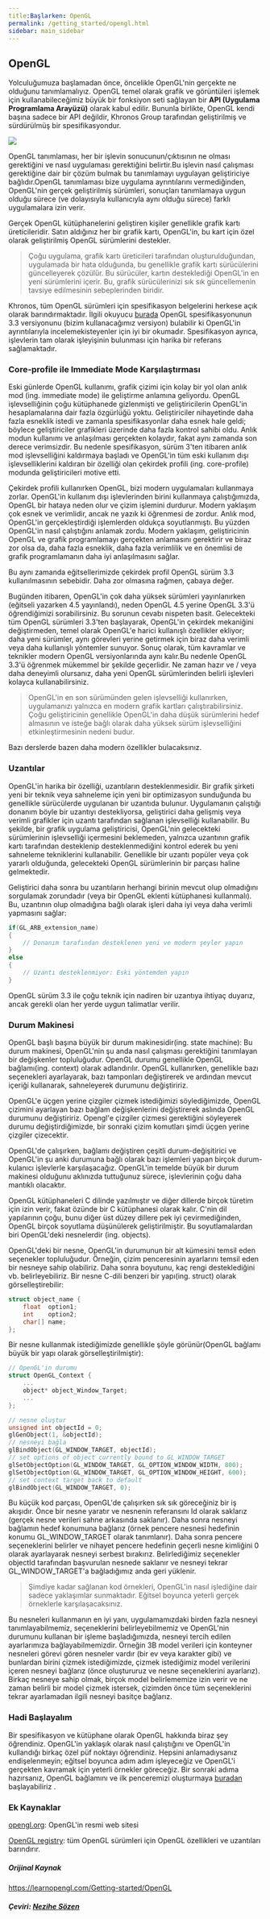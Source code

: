 ```yaml
---
title:Başlarken: OpenGL
permalink: /getting_started/opengl.html
sidebar: main_sidebar
---
```

## OpenGL
Yolculuğumuza başlamadan önce, öncelikle OpenGL'nin gerçekte ne olduğunu tanımlamalıyız. OpenGL temel olarak grafik ve görüntüleri işlemek için kullanabileceğimiz büyük bir fonksiyon seti sağlayan bir **API (Uygulama Programlama Arayüzü)** olarak kabul edilir. Bununla birlikte, OpenGL kendi başına sadece bir API değildir,  Khronos Group tarafından geliştirilmiş ve sürdürülmüş bir spesifikasyondur.

<img src="https://learnopengl.com/img/getting-started/opengl.jpg">

OpenGL tanımlaması, her bir işlevin sonucunun/çıktısının ne olması gerektiğini ve nasıl uygulaması gerektiğini belirtir.Bu işlevin nasıl çalışması gerektiğine dair bir çözüm bulmak bu tanımlamayı uygulayan geliştiriciye bağlıdır.OpenGL tanımlaması bize uygulama ayrıntılarını vermediğinden, OpenGL'nin gerçek geliştirilmiş sürümleri, sonuçları tanımlamaya uygun olduğu sürece (ve dolayısıyla kullanıcıyla aynı olduğu sürece) farklı uygulamalara izin verir.

Gerçek OpenGL kütüphanelerini geliştiren kişiler genellikle grafik kartı üreticileridir. Satın aldığınız her bir grafik kartı, OpenGL'in, bu kart için özel olarak geliştirilmiş OpenGL sürümlerini destekler.

>Çoğu uygulama, grafik kartı üreticileri tarafından oluşturulduğundan, uygulamada bir hata olduğunda, bu genellikle grafik kartı sürücülerini güncelleyerek çözülür. Bu sürücüler, kartın desteklediği OpenGL'in en yeni sürümlerini içerir. Bu, grafik sürücülerinizi sık sık güncellemenin tavsiye edilmesinin sebeplerinden biridir.

Khronos, tüm OpenGL sürümleri için spesifikasyon belgelerini herkese açık olarak barındırmaktadır. İlgili okuyucu [burada](https://www.khronos.org/registry/OpenGL/specs/gl/glspec33.core.pdf) OpenGL spesifikasyonunun 3.3 versiyonunu (bizim kullanacağımız versiyon) bulabilir ki OpenGL'in ayrıntılarıyla incelemekisteyenler için iyi bir okumadır. Spesifikasyon ayrıca, işlevlerin tam olarak işleyişinin bulunması için harika bir referans sağlamaktadır.

### Core-profile ile Immediate Mode Karşılaştırması
Eski günlerde OpenGL kullanımı, grafik çizimi için kolay bir yol olan anlık mod (ing. immediate mode) ile geliştirme anlamına geliyordu. OpenGL işlevselliğinin çoğu kütüphanede gizlenmişti ve geliştiricilerin OpenGL'in hesaplamalarına dair fazla özgürlüğü yoktu. Geliştiriciler nihayetinde daha fazla esneklik istedi ve zamanla spesifikasyonlar daha esnek hale geldi; böylece geliştiriciler grafikleri üzerinde daha fazla kontrol sahibi oldu. Anlık modun kullanımı ve anlaşılması gerçekten kolaydır, fakat aynı zamanda son derece verimsizdir. Bu nedenle spesifikasyon, sürüm 3'ten itibaren anlık mod işlevselliğini kaldırmaya başladı ve OpenGL'in tüm eski kullanım dışı işlevselliklerini kaldıran bir özelliği olan çekirdek profili (ing. core-profile) modunda geliştiricileri motive etti.

Çekirdek profili kullanırken OpenGL, bizi modern uygulamaları kullanmaya zorlar. OpenGL'in kullanım dışı işlevlerinden birini kullanmaya çalıştığımızda, OpenGL bir hataya neden olur ve çizim işlemini durdurur. Modern yaklaşım çok esnek ve verimlidir, ancak ne yazık ki öğrenmesi de zordur. Anlık mod, OpenGL'in gerçekleştirdiği işlemlerden oldukça soyutlanmıştı. Bu yüzden OpenGL'in nasıl çalıştığını anlamak zordu. Modern yaklaşım, geliştiricinin OpenGL ve grafik programlamayı gerçekten anlamasını gerektirir ve biraz zor olsa da, daha fazla esneklik, daha fazla verimlilik ve en önemlisi de grafik programlamanın daha iyi anlaşılmasını sağlar.

Bu aynı zamanda eğitsellerimizde çekirdek profil OpenGL sürüm 3.3 kullanılmasının sebebidir. Daha zor olmasına rağmen, çabaya değer.

Bugünden itibaren, OpenGL'in çok daha yüksek sürümleri yayınlanırken (eğitseli yazarken 4.5 yayınlandı), neden OpenGL 4.5 yerine OpenGL 3.3'ü öğrendiğimizi sorabilirsiniz. Bu sorunun cevabı nispeten basit. Gelecekteki tüm OpenGL sürümleri 3.3'ten başlayarak, OpenGL'in çekirdek mekaniğini değiştirmeden, temel olarak OpenGL'e harici kullanışlı özellikler ekliyor; daha yeni sürümler, aynı görevleri yerine getirmek için biraz daha verimli veya daha kullanışlı yöntemler sunuyor. Sonuç olarak, tüm kavramlar ve teknikler modern OpenGL versiyonlarında aynı kalır.Bu nedenle OpenGL 3.3'ü öğrenmek mükemmel bir şekilde geçerlidir. Ne zaman hazır ve / veya daha deneyimli olursanız, daha yeni OpenGL sürümlerinden belirli işlevleri kolayca kullanabilirsiniz.

>OpenGL'in en son sürümünden gelen işlevselliği kullanırken, uygulamanızı yalnızca en modern grafik kartları çalıştırabilirsiniz. Çoğu geliştiricinin genellikle OpenGL'in daha düşük sürümlerini hedef almasının ve isteğe bağlı olarak daha yüksek sürüm işlevselliğini etkinleştirmesinin nedeni budur.

Bazı derslerde bazen daha modern özellikler bulacaksınız.

### Uzantılar
 OpenGL'in harika bir özelliği, uzantıların desteklenmesidir. Bir grafik şirketi yeni bir teknik veya sahneleme için yeni bir optimizasyon sunduğunda bu genellikle sürücülerde uygulanan bir uzantıda bulunur. Uygulamanın çalıştığı donanım böyle bir uzantıyı destekliyorsa, geliştirici daha gelişmiş veya verimli grafikler için uzantı tarafından sağlanan işlevselliği kullanabilir. Bu şekilde, bir grafik uygulama geliştiricisi, OpenGL'nin gelecekteki sürümlerinin işlevselliği içermesini beklemeden, yalnızca uzantının grafik kartı tarafından desteklenip desteklenmediğini kontrol ederek bu yeni sahneleme tekniklerini kullanabilir. Genellikle bir uzantı popüler veya çok yararlı olduğunda, gelecekteki OpenGL sürümlerinin bir parçası haline gelmektedir.

Geliştirici daha sonra bu uzantıların herhangi birinin mevcut olup olmadığını sorgulamak zorundadır (veya bir OpenGL eklenti kütüphanesi kullanmalı). Bu, uzantının olup olmadığına bağlı olarak işleri daha iyi veya daha verimli yapmasını sağlar: 

```cpp
if(GL_ARB_extension_name)
{
    // Donanım tarafından desteklenen yeni ve modern şeyler yapın
}
else
{
    // Uzantı desteklenmiyor: Eski yöntemden yapın
}
```
 OpenGL sürüm 3.3 ile çoğu teknik için nadiren bir uzantıya ihtiyaç duyarız, ancak gerekli olan her yerde uygun talimatlar verilir.
### Durum Makinesi

OpenGL başlı başına büyük bir durum makinesidir(ing. state machine): Bu durum makinesi, OpenGL'nin şu anda nasıl çalışması gerektiğini tanımlayan bir değişkenler topluluğudur. OpenGL durumu genellikle OpenGL bağlamı(ing. context) olarak adlandırılır. OpenGL kullanırken, genellikle bazı seçenekleri ayarlayarak, bazı tamponları değiştirerek ve ardından mevcut içeriği kullanarak, sahneleyerek durumunu değiştiririz.

OpenGL'e üçgen yerine çizgiler çizmek istediğimizi söylediğimizde, OpenGL çizimini ayarlayan bazı bağlam değişkenlerini değiştirerek aslında OpenGL durumunu değiştiririz. Opengl'e çizgiler çizmesi gerektiğini söyleyerek durumu değiştirdiğimizde, bir sonraki çizim komutları şimdi üçgen yerine çizgiler çizecektir.

OpenGL'de çalışırken, bağlamı değiştiren çeşitli durum-değişitirici ve OpenGL'in şu anki durumuna bağlı olarak bazı işlemleri yapan birçok durum-kulanıcı işlevlerle karşılaşacağız. OpenGL'in temelde büyük bir durum makinesi olduğunu aklınızda tuttuğunuz sürece, işlevlerinin çoğu daha mantıklı olacaktır.

OpenGL kütüphaneleri C dilinde yazılmıştır ve diğer dillerde birçok türetim için izin verir, fakat özünde bir C kütüphanesi olarak kalır. C'nin dil yapılarının çoğu, bunu diğer üst düzey dillere pek iyi çevirmediğinden, OpenGL birçok soyutlama düşünülerek geliştirilmiştir. Bu soyutlamalardan biri OpenGL'deki nesnelerdir (ing. objects).

OpenGL'deki bir nesne, OpenGL'in durumunun bir alt kümesini temsil eden seçenekler topluluğudur. Örneğin, çizim penceresinin ayarlarını temsil eden bir nesneye sahip olabiliriz. Daha sonra boyutunu, kaç rengi desteklediğini vb. belirleyebiliriz. Bir nesne C-dili benzeri bir yapı(ing. struct) olarak görselleştirebilir:


```cpp
struct object_name {
    float  option1;
    int    option2;
    char[] name;
};
```
Bir nesne kullanmak istediğimizde genellikle şöyle görünür(OpenGL bağlamı büyük bir yapı olarak görselleştirilmiştir): 
```cpp
// OpenGL'in durumu
struct OpenGL_Context {
  	...
  	object* object_Window_Target;
  	...  	
};
```
```cpp
// nesne oluştur
unsigned int objectId = 0;
glGenObject(1, &objectId);
// nesneyi bağla
glBindObject(GL_WINDOW_TARGET, objectId);
// set options of object currently bound to GL_WINDOW_TARGET
glSetObjectOption(GL_WINDOW_TARGET, GL_OPTION_WINDOW_WIDTH, 800);
glSetObjectOption(GL_WINDOW_TARGET, GL_OPTION_WINDOW_HEIGHT, 600);
// set context target back to default
glBindObject(GL_WINDOW_TARGET, 0);
```

Bu küçük kod parçası, OpenGL'de çalışırken sık sık göreceğiniz bir iş akışıdır. Önce bir nesne yaratır ve nesnenin referansını Id olarak saklarız (gerçek nesne verileri sahne arkasında saklanır). Daha sonra nesneyi bağlamın hedef konumuna bağlarız (örnek pencere nesnesi hedefinin konumu GL_WINDOW_TARGET olarak tanımlanır). Daha sonra pencere seçeneklerini belirler ve nihayet pencere hedefinin geçerli nesne kimliğini 0 olarak ayarlayarak nesneyi serbest bırakırız. Belirlediğimiz seçenekler objectId tarafından başvurulan nesnede saklanır ve nesneyi tekrar GL_WINDOW_TARGET'a bağladığımız anda geri yüklenir.

>Şimdiye kadar sağlanan kod örnekleri, OpenGL'in nasıl işlediğine dair sadece yaklaşımlar sunmaktadır. Eğitsel boyunca yeterli gerçek örneklerle karşılaşacaksınız. 

Bu nesneleri kullanmanın en iyi yanı, uygulamamızdaki birden fazla nesneyi tanımlayabilmemiz, seçeneklerini belirleyebilmemiz ve OpenGL'nin durumunu kullanan bir işleme başladığımızda, nesneyi tercih edilen ayarlarımıza bağlayabilmemizdir. Örneğin 3B model verileri için konteyner nesneleri görevi gören nesneler vardır (bir ev veya karakter gibi) ve bunlardan birini çizmek istediğimizde, çizmek istediğimiz model verilerini içeren nesneyi bağlarız (önce oluştururuz ve nesne seçeneklerini ayarlarız). Birkaç nesneye sahip olmak, birçok model belirlememize izin verir ve ne zaman belirli bir model çizmek istersek, çizimden önce tüm seçeneklerini tekrar ayarlamadan ilgili nesneyi basitçe bağlarız.

### Hadi Başlayalım

Bir spesifikasyon ve kütüphane olarak OpenGL hakkında biraz şey öğrendiniz. OpenGL'in yaklaşık olarak  nasıl çalıştığını ve OpenGL'in kullandığı birkaç özel püf noktayı öğrendiniz. Hepsini anlamadıysanız endişelenmeyin; eğitsel boyunca adım adım işleyeceğiz ve OpenGL'i gerçekten kavramak için yeterli örnekler göreceğiz. Bir sonraki adıma hazırsanız, OpenGL bağlamını ve ilk penceremizi oluşturmaya [buradan](https://cg-translators.github.io/learnopengl-tr/getting_started/creating_a_window.html) başlayabiliriz . 

### Ek Kaynaklar

[opengl.org](https://www.opengl.org/): OpenGL'in resmi web sitesi

[OpenGL registry](https://www.khronos.org/registry/OpenGL/): tüm OpenGL sürümleri için OpenGL özellikleri ve uzantıları barındırır.


##### Orijinal Kaynak
https://learnopengl.com/Getting-started/OpenGL

##### Çeviri: [Nezihe Sözen](https://github.com/NeziheSozen)
